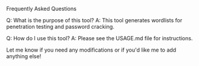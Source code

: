 Frequently Asked Questions

Q: What is the purpose of this tool?
A: This tool generates wordlists for penetration testing and password cracking.

Q: How do I use this tool?
A: Please see the USAGE.md file for instructions.

Let me know if you need any modifications or if you'd like me to add anything else!
